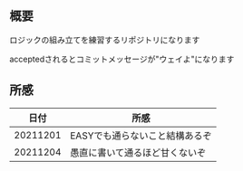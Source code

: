## 概要
ロジックの組み立てを練習するリポジトリになります

acceptedされるとコミットメッセージが"ウェイよ"になります

## 所感
|  日付  |  所感  |
| ---- | ---- |
|  20211201  |  EASYでも通らないこと結構あるぞ  |
|  20211204  |  愚直に書いて通るほど甘くないぞ  |